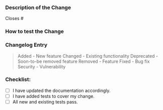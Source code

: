 <!--
Filling out this template is required.  Any PR that does not include enough information to be reviewed may be closed at a maintainers' discretion.
-->

### Description of the Change
<!--
We must be able to understand the design of your change from this description.  The maintainer reviewing this PR may not have worked with this code recently, so please provide as much detail as possible.

Where possible, please also include:
- verification steps to ensure your change has the desired effects and has not introduced any regressions
- any benefits that will be realized
- any alternative implementations or possible drawbacks that you considered
- screenshots or screencasts
-->

<!-- Enter any applicable Issue number(s) here that will be closed/resolved by this PR. -->
Closes #

### How to test the Change
<!-- Please provide steps on how to test or validate that the change in this PR works as described. -->

### Changelog Entry
<!--
Please include a summary for this PR, noting whether this is something being Added / Changed / Deprecated / Removed / Fixed / or Security related.  You can replace the sample entries after this comment block with the single changelog entry line for this PR. -->
> Added - New feature
> Changed - Existing functionality
> Deprecated - Soon-to-be removed feature
> Removed - Feature
> Fixed - Bug fix
> Security - Vulnerability

### Checklist:
<!--- Go over all the following points, and put an `x` in all the boxes that apply. -->
<!--- If you are unsure about any of these, please ask for clarification.  We are here to help! -->
- [ ] I have updated the documentation accordingly.
- [ ] I have added tests to cover my change.
- [ ] All new and existing tests pass.
